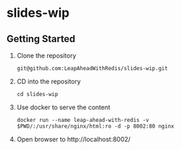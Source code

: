 # slides-wip

## Getting Started

1.  Clone the repository
    ```
    git@github.com:LeapAheadWithRedis/slides-wip.git
    ```
2.  CD into the repository
    ```
    cd slides-wip
    ```
3.  Use docker to serve the content
    ```
    docker run --name leap-ahead-with-redis -v $PWD/:/usr/share/nginx/html:ro -d -p 8002:80 nginx
    ``` 
4.  Open browser to http://localhost:8002/